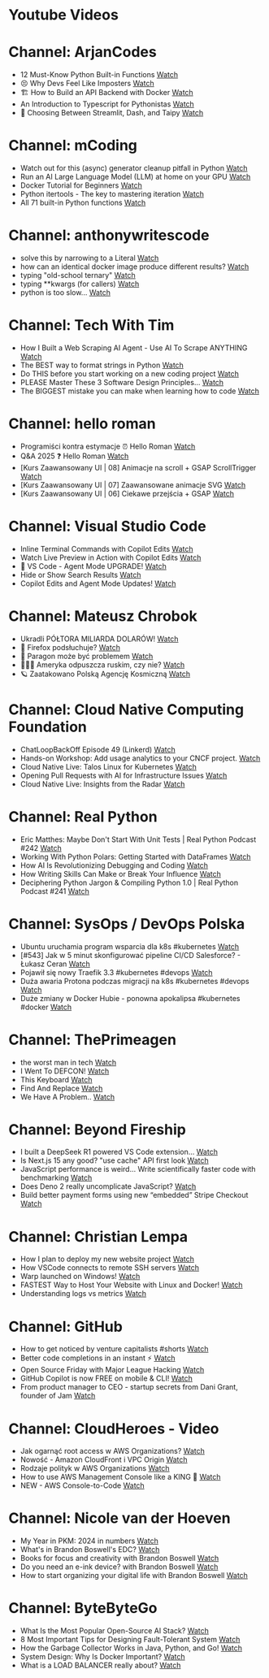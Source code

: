 
Youtube Videos
==============

# Channel: ArjanCodes
  
 - 12 Must-Know Python Built-in Functions  [Watch](https://youtu.be/ho24rK_AYrQ)  
 - 😣 Why Devs Feel Like Imposters  [Watch](https://youtu.be/8p47JVYubgY)  
 - 🏗️ How to Build an API Backend with Docker  [Watch](https://youtu.be/xhfxNXsJXGI)  
 - An Introduction to Typescript for Pythonistas  [Watch](https://youtu.be/kBVZgCrdVCw)  
 - 🤔 Choosing Between Streamlit, Dash, and Taipy  [Watch](https://youtu.be/vhE-kur_Dc4)
# Channel: mCoding
  
 - Watch out for this (async) generator cleanup pitfall in Python  [Watch](https://youtu.be/N56Jrqc7SBk)  
 - Run an AI Large Language Model (LLM) at home on your GPU  [Watch](https://youtu.be/RejIVgfER-4)  
 - Docker Tutorial for Beginners  [Watch](https://youtu.be/b0HMimUb4f0)  
 - Python itertools - The key to mastering iteration  [Watch](https://youtu.be/1p7xa_BHYDs)  
 - All 71 built-in Python functions  [Watch](https://youtu.be/7Qu_KXc7xSI)
# Channel: anthonywritescode
  
 - solve this by narrowing to a Literal  [Watch](https://youtu.be/WlErF7wQsds)  
 - how can an identical docker image produce different results?  [Watch](https://youtu.be/CBbgmRAg0VM)  
 - typing "old-school ternary"  [Watch](https://youtu.be/BeKdKpw5StU)  
 - typing **kwargs (for callers)  [Watch](https://youtu.be/Nb2mIrfUHNw)  
 - python is too slow...  [Watch](https://youtu.be/FFoeU3t-N4c)
# Channel: Tech With Tim
  
 - How I Built a Web Scraping AI Agent - Use AI To Scrape ANYTHING  [Watch](https://youtu.be/G5djZjdxVvo)  
 - The BEST way to format strings in Python  [Watch](https://youtu.be/SpvSOhh8mBo)  
 - Do THIS before you start working on a new coding project  [Watch](https://youtu.be/w6XE780LXOY)  
 - PLEASE Master These 3 Software Design Principles...  [Watch](https://youtu.be/1ZM88C_CLDY)  
 - The BIGGEST mistake you can make when learning how to code  [Watch](https://youtu.be/BmevKlUq-vU)
# Channel: hello roman
  
 - Programiści kontra estymacje ⏰  Hello Roman  [Watch](https://youtu.be/QkJ8WzgHPuk)  
 - Q&A 2025 ❓ Hello Roman  [Watch](https://youtu.be/8aCN2-puJpM)  
 - [Kurs Zaawansowany UI | 08] Animacje na scroll + GSAP ScrollTrigger  [Watch](https://youtu.be/srkezHzMCPU)  
 - [Kurs Zaawansowany UI | 07] Zaawansowane animacje SVG  [Watch](https://youtu.be/Jbwut40SnAY)  
 - [Kurs Zaawansowany UI | 06] Ciekawe przejścia + GSAP  [Watch](https://youtu.be/7rtNmrVIxA8)
# Channel: Visual Studio Code
  
 - Inline Terminal Commands with Copilot Edits  [Watch](https://youtu.be/MgD1pkBCp4Y)  
 - Watch Live Preview in Action with Copilot Edits  [Watch](https://youtu.be/RwmnExqSqpg)  
 - 🔴 VS Code - Agent Mode UPGRADE!  [Watch](https://youtu.be/Pe8ghwTMFlg)  
 - Hide or Show Search Results  [Watch](https://youtu.be/EE39NVYnHB0)  
 - Copilot Edits and Agent Mode Updates!  [Watch](https://youtu.be/WwJPIN5zldY)
# Channel: Mateusz Chrobok
  
 - Ukradli PÓŁTORA MILIARDA DOLARÓW!  [Watch](https://youtu.be/VSDqlI3RJsc)  
 - 🦊 Firefox podsłuchuje?  [Watch](https://youtu.be/QudZNHjDXK8)  
 - 💾 Paragon może być problemem  [Watch](https://youtu.be/MFCL6DqCFNA)  
 - 👨🏻‍💻 Ameryka odpuszcza ruskim, czy nie?  [Watch](https://youtu.be/tcDbLZccEd0)  
 - 🪐 Zaatakowano Polską Agencję Kosmiczną  [Watch](https://youtu.be/ICH6H43u-zQ)
# Channel: Cloud Native Computing Foundation
  
 - ChatLoopBackOff Episode 49 (Linkerd)  [Watch](https://youtu.be/WltDqvMzZIw)  
 - Hands-on Workshop: Add usage analytics to your CNCF project.  [Watch](https://youtu.be/g602wcGV_yk)  
 - Cloud Native Live: Talos Linux for Kubernetes  [Watch](https://youtu.be/9H5mihhi7UM)  
 - Opening Pull Requests with AI for Infrastructure Issues  [Watch](https://youtu.be/2J0yUtnn2KQ)  
 - Cloud Native Live: Insights from the Radar  [Watch](https://youtu.be/Sxnqk6EoB-s)
# Channel: Real Python
  
 - Eric Matthes: Maybe Don't Start With Unit Tests | Real Python Podcast #242  [Watch](https://youtu.be/n76lTrN0o_Q)  
 - Working With Python Polars: Getting Started with DataFrames  [Watch](https://youtu.be/9IrMz0wbp5Q)  
 - How AI Is Revolutionizing Debugging and Coding  [Watch](https://youtu.be/8G3fGsPvGM8)  
 - How Writing Skills Can Make or Break Your Influence  [Watch](https://youtu.be/5JIpF_HQEQ0)  
 - Deciphering Python Jargon & Compiling Python 1.0 | Real Python Podcast #241  [Watch](https://youtu.be/nfJclVoFfTU)
# Channel: SysOps / DevOps Polska
  
 - Ubuntu uruchamia program wsparcia dla k8s #kubernetes  [Watch](https://youtu.be/7Y4fKdCfQks)  
 - [#543] Jak w 5 minut skonfigurować pipeline CI/CD Salesforce? - Łukasz Ceran  [Watch](https://youtu.be/GdeOvuAZKQc)  
 - Pojawił się nowy Traefik 3.3 #kubernetes #devops  [Watch](https://youtu.be/xIGf4Yzo3js)  
 - Duża awaria Protona podczas migracji na k8s #kubernetes #devops  [Watch](https://youtu.be/F1RIfPgss_A)  
 - Duże zmiany w Docker Hubie - ponowna apokalipsa #kubernetes #docker  [Watch](https://youtu.be/GiAhlZ-7iW4)
# Channel: ThePrimeagen
  
 - the worst man in tech  [Watch](https://youtu.be/A_XGsAl-LqY)  
 - I Went To DEFCON!  [Watch](https://youtu.be/GwcFxTuMYmU)  
 - This Keyboard  [Watch](https://youtu.be/dhuX9t2j5Hc)  
 - Find And Replace  [Watch](https://youtu.be/v2a6Nv7RSd0)  
 - We Have A Problem..  [Watch](https://youtu.be/1-0r90bm6CE)
# Channel: Beyond Fireship
  
 - I built a DeepSeek R1 powered VS Code extension…  [Watch](https://youtu.be/clJCDHml2cA)  
 - Is Next.js 15 any good? "use cache" API first look  [Watch](https://youtu.be/xWkozeculPo)  
 - JavaScript performance is weird... Write scientifically faster code with benchmarking  [Watch](https://youtu.be/_pWA4rbzvIg)  
 - Does Deno 2 really uncomplicate JavaScript?  [Watch](https://youtu.be/8IHhvkaVqVE)  
 - Build better payment forms using new “embedded” Stripe Checkout  [Watch](https://youtu.be/7WFXl4-aCxs)
# Channel: Christian Lempa
  
 - How I plan to deploy my new website project  [Watch](https://youtu.be/lko6dWFzJvU)  
 - How VSCode connects to remote SSH servers  [Watch](https://youtu.be/-5nCZ1b00O8)  
 - Warp launched on Windows!  [Watch](https://youtu.be/ZscU3G_xL-E)  
 - FASTEST Way to Host Your Website with Linux and Docker!  [Watch](https://youtu.be/gJxhx5wEAzA)  
 - Understanding logs vs metrics  [Watch](https://youtu.be/zzK8B0MhUho)
# Channel: GitHub
  
 - How to get noticed by venture capitalists #shorts  [Watch](https://youtu.be/3EL8ubXTfzo)  
 - Better code completions in an instant ⚡️  [Watch](https://youtu.be/r4T7rnU2AB8)  
 - Open Source Friday with Major League Hacking  [Watch](https://youtu.be/jNnHzCmKif8)  
 - GitHub Copilot is now FREE on mobile & CLI!  [Watch](https://youtu.be/X_6yVwYkrrc)  
 - From product manager to CEO -  startup secrets from Dani Grant, founder of Jam  [Watch](https://youtu.be/fBy6XUsYya8)
# Channel: CloudHeroes - Video
  
 - Jak ogarnąć root access w AWS Organizations?  [Watch](https://youtu.be/q5Lyj7RYxBk)  
 - Nowość - Amazon CloudFront i VPC Origin  [Watch](https://youtu.be/QEpjk36AEIA)  
 - Rodzaje polityk w AWS Organizations  [Watch](https://youtu.be/IuSgrk7LA_4)  
 - How to use AWS Management Console like a KING 👑  [Watch](https://youtu.be/Ki3U10-tC7U)  
 - NEW - AWS Console-to-Code  [Watch](https://youtu.be/_usWUKodGy8)
# Channel: Nicole van der Hoeven
  
 - My Year in PKM: 2024 in numbers  [Watch](https://youtu.be/NxCZ8GaM-Vw)  
 - What's in Brandon Boswell's EDC?  [Watch](https://youtu.be/Noswl0jCA4k)  
 - Books for focus and creativity with Brandon Boswell  [Watch](https://youtu.be/Ugc4U8Rx7RM)  
 - Do you need an e-ink device? with Brandon Boswell  [Watch](https://youtu.be/uUKPV6mWMFM)  
 - How to start organizing your digital life with Brandon Boswell  [Watch](https://youtu.be/Ykhyw3T3ICU)
# Channel: ByteByteGo
  
 - What Is the Most Popular Open-Source AI Stack?  [Watch](https://youtu.be/hFURlsMwU7c)  
 - 8 Most Important Tips for Designing Fault-Tolerant System  [Watch](https://youtu.be/3Lis4w4_bBc)  
 - How the Garbage Collector Works in Java, Python, and Go!  [Watch](https://youtu.be/3Kqal7QaCCM)  
 - System Design: Why Is Docker Important?  [Watch](https://youtu.be/QEzbZKtLi-g)  
 - What is a LOAD BALANCER really about?  [Watch](https://youtu.be/LQuuoHTyYz8)